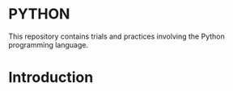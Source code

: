 # PYTHON
This repository contains trials and practices involving the Python programming language.

# Introduction

